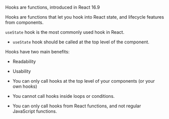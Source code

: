 Hooks are functions, introduced in React 16.9

Hooks are functions that let you hook into React state, and lifecycle features from components.

`useState` hook is the most commonly used hook in React.
- `useState` hook should be called at the top level of the component.

Hooks have two main benefits: 
- Readability 
- Usability

- You can only call hooks at the top level of your components (or your own hooks)
- You cannot call hooks inside loops or conditions.
- You can only call hooks from React functions, and not regular JavaScript functions.